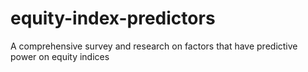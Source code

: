 # equity-index-predictors
A comprehensive survey and research on factors that have predictive power on equity indices
